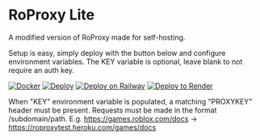 # RoProxy Lite
A modified version of RoProxy made for self-hosting.

Setup is easy, simply deploy with the button below and configure environment variables. The KEY variable is optional, leave blank to not require an auth key.

[![Docker](https://img.shields.io/badge/docker-2496ED.svg?style=for-the-badge&logo=docker&logoColor=white)](https://hub.docker.com/rocord01/roproxy-docker)
[![Deploy](https://img.shields.io/badge/heroku-%23430098.svg?style=for-the-badge&logo=heroku&logoColor=white)](https://heroku.com/deploy?template=https://github.com/halffalse/roproxy-lite)
[![Deploy on Railway](https://img.shields.io/badge/Railway-0B0D0E.svg?style=for-the-badge&logo=railway&logoColor=white)](https://railway.app/new/template/fV9Lxm)
[![Deploy to Render](https://img.shields.io/badge/Render-8B05FF.svg?style=for-the-badge&logo=render&logoColor=white)](https://render.com/deploy)

When "KEY" environment variable is populated, a matching "PROXYKEY" header must be present. Requests must be made in the format /subdomain/path. E.g. https://games.roblox.com/docs -> https://roproxytest.heroku.com/games/docs
